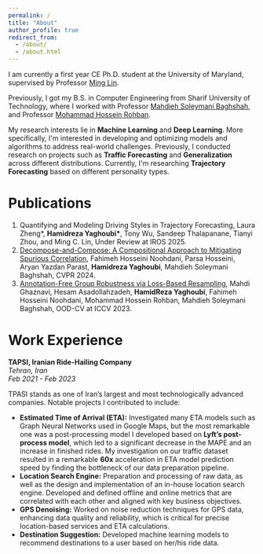 ```yaml
---
permalink: /
title: "About"
author_profile: true
redirect_from: 
  - /about/
  - /about.html
---
```

I am currently a first year CE Ph.D. student at the University of Maryland, supervised by Professor [Ming Lin](https://www.cs.umd.edu/~lin/).

Previously, I got my B.S. in Computer Engineering from Sharif University of Technology, where I worked with Professor [Mahdieh Soleymani Baghshah](https://sharif.edu/~soleymani/), and Professor [Mohammad Hossein Rohban](https://sharif.edu/~rohban/index.html).

My research interests lie in **Machine Learning** and **Deep Learning**. More specifically, I'm interested in developing and optimizing models and algorithms to address real-world challenges. Previously, I conducted research on projects such as **Traffic Forecasting** and **Generalization** across different distributions. Currently, I'm researching **Trajectory Forecasting** based on different personality types.

Publications
======
1. Quantifying and Modeling Driving Styles in Trajectory Forecasting, Laura Zheng\*, **Hamidreza Yaghoubi\***, Tony Wu, Sandeep Thalapanane, Tianyi Zhou, and Ming C. Lin, Under Review at IROS 2025.
1. [Decompose-and-Compose: A Compositional Approach to Mitigating Spurious Correlation](https://openaccess.thecvf.com/content/CVPR2024/papers/Noohdani_Decompose-and-Compose_A_Compositional_Approach_to_Mitigating_Spurious_Correlation_CVPR_2024_paper.pdf), Fahimeh Hosseini Noohdani, Parsa Hosseini, Aryan Yazdan Parast, **Hamidreza Yaghoubi**, Mahdieh Soleymani Baghshah, CVPR 2024.
1. [Annotation-Free Group Robustness via Loss-Based Resampling](https://arxiv.org/pdf/2312.04893), Mahdi Ghaznavi, Hesam Asadollahzadeh, **HamidReza Yaghoubi**, Fahimeh Hosseini Noohdani, Mohammad Hossein Rohban, Mahdieh Soleymani Baghshah, OOD-CV at ICCV 2023.

Work Experience
======
**TAPSI, Iranian Ride-Hailing Company**  
*Tehran, Iran*  
*Feb 2021 - Feb 2023*  

TPASI stands as one of Iran’s largest and most technologically advanced companies. Notable projects I contributed to include:

- **Estimated Time of Arrival (ETA):** Investigated many ETA models such as Graph Neural Networks used in Google Maps, but the most remarkable one was a post-processing model I developed based on **Lyft’s post-process model**, which led to a significant decrease in the MAPE and an increase in finished rides. My investigation on our traffic dataset resulted in a remarkable **60x** acceleration in ETA model prediction speed by finding the bottleneck of our data preparation pipeline.
- **Location Search Engine:** Preparation and processing of raw data, as well as the design and implementation of an in-house location search engine. Developed and defined offline and online metrics that are correlated with each other and aligned with key business objectives.
- **GPS Denoising:** Worked on noise reduction techniques for GPS data, enhancing data quality and reliability, which is critical for precise location-based services and ETA calculations.
- **Destination Suggestion:** Developed machine learning models to recommend destinations to a user based on her/his ride data.
